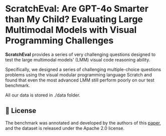 # ScratchEval: Are GPT-4o Smarter than My Child? Evaluating Large Multimodal Models with Visual Programming Challenges

**ScratchEval** provides a series of very challenging questions designed to test the large multimodal models' (LMM) visual code reasoning ability.

Specifically, we designed a series of challenging multiple-choice questions problems using the visual modular programming language Scratch and found that even the most advanced LMM still perform poorly on our test benchmark.

All our data is stored in ./data folder.



## 📜 License

The benchmark was annotated and developed by the authors of this [paper](https://arxiv.org/abs/2411.18932), and the dataset is released under the Apache 2.0 license.